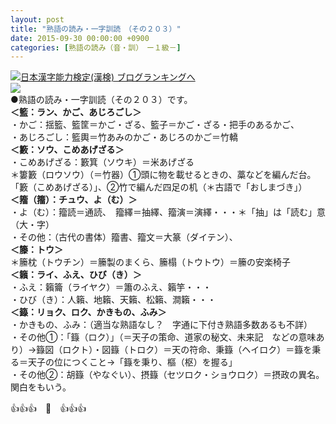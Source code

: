 ```yaml
---
layout: post
title: "熟語の読み・一字訓読　（その２０３）"
date: 2015-09-30 00:00:00 +0900
categories: [熟語の読み（音・訓）　ー１級－]
---
```


[![](/syuusyuu9701/assets/images/熟語の読み・一字訓読-（その２０３）-br_c_3028_1.gif)](http://blog.with2.net/link.php?1659096:3028 "日本漢字能力検定(漢検) ブログランキングへ")[日本漢字能力検定(漢検) ブログランキングへ](http://blog.with2.net/link.php?1659096:3028)  
![](/syuusyuu9701/assets/images/熟語の読み・一字訓読-（その２０３）-e6d47dc64f493a09677eb0b9999d458f.jpg)  
●熟語の読み・一字訓読（その２０３）です。  
**＜籃：ラン、かご、あじろごし＞**  
・かご：揺籃、籃筐＝かご・ざる、籃子＝かご・ざる・把手のあるかご、  
・あじろごし：籃輿＝竹あみのかご・あじろのかご＝竹轎  
**＜籔：ソウ、こめあげざる＞**  
・こめあげざる：籔箕（ソウキ）＝米あげざる  
＊簍籔（ロウソウ）（＝竹器）①頭に物を載せるときの、藁などを編んだ台。「籔（こめあげざる）」、②竹で編んだ四足の机（＊古語で「おしまづき」）  
**＜籀（籒）：チュウ、よ（む）＞**  
・よ（む）：籀読＝通読、　籀繹＝抽繹、籀演＝演繹・・・＊「抽」は「読む」意（大・字）  
・その他：（古代の書体）籀書、籀文＝大篆（ダイテン）、  
**＜籐：トウ＞**  
＊籘枕（トウチン）＝籘製のまくら、籘榻（トウトウ）＝籘の安楽椅子  
**＜籟：ライ、ふえ、ひび（き）＞**  
・ふえ：籟籥（ライヤク）＝簫のふえ、籟竽・・・  
・ひび（き）：人籟、地籟、天籟、松籟、澗籟・・・  
**＜籙：リョク、ロク、かきもの、ふみ＞**  
・かきもの、ふみ：（適当な熟語なし？　字通に下付き熟語多数あるも不詳）  
・その他①：「籙（ロク）」（＝天子の策命、道家の秘文、未来記　などの意味あり）→籙図（ロクト）・図籙（トロク）＝天の符命、秉籙（ヘイロク）＝籙を秉る＝天子の位につくこと→「籙を秉り、樞（枢）を握る」  
・その他②：胡籙（やなぐい）、摂籙（セツロク・ショウロク）＝摂政の異名。関白をもいう。  
  
👍👍👍　🐑　👍👍👍  